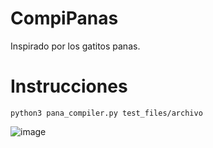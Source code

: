 # CompiPanas
Inspirado por los gatitos panas.

# Instrucciones

    python3 pana_compiler.py test_files/archivo


![image](https://user-images.githubusercontent.com/59905458/187088994-afa2df27-64aa-43d0-bd6c-3e642390c1d5.png)
